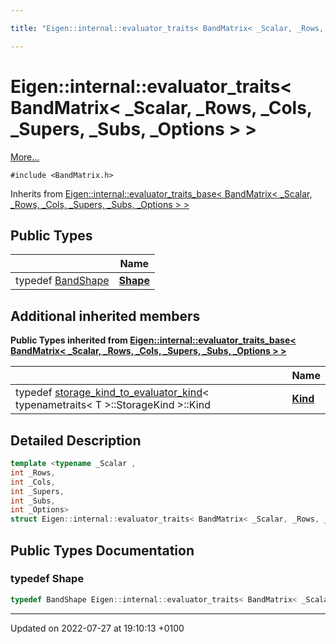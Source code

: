 ```yaml
---

title: "Eigen::internal::evaluator_traits< BandMatrix< _Scalar, _Rows, _Cols, _Supers, _Subs, _Options > >"

---
```


# Eigen::internal::evaluator_traits< BandMatrix< _Scalar, _Rows, _Cols, _Supers, _Subs, _Options > >



 [More...](#detailed-description)


`#include <BandMatrix.h>`

Inherits from [Eigen::internal::evaluator_traits_base< BandMatrix< _Scalar, _Rows, _Cols, _Supers, _Subs, _Options > >](http://example.org/classes/structeigen_1_1internal_1_1evaluator__traits__base/)

## Public Types

|                | Name           |
| -------------- | -------------- |
| typedef <a href="http://example.org/classes/structeigen_1_1internal_1_1bandshape/">BandShape</a> | **[Shape](http://example.org/classes/structeigen_1_1internal_1_1evaluator__traits_3_01bandmatrix_3_01__scalar_00_01__rows_00_01__colsf7e442eb3e21c09f1321b9e7937a4c1b/#typedef-shape)**  |

## Additional inherited members

**Public Types inherited from [Eigen::internal::evaluator_traits_base< BandMatrix< _Scalar, _Rows, _Cols, _Supers, _Subs, _Options > >](http://example.org/classes/structeigen_1_1internal_1_1evaluator__traits__base/)**

|                | Name           |
| -------------- | -------------- |
| typedef <a href="http://example.org/classes/structeigen_1_1internal_1_1storage__kind__to__evaluator__kind/">storage_kind_to_evaluator_kind</a>< typenametraits< T >::StorageKind >::Kind | **[Kind](http://example.org/classes/structeigen_1_1internal_1_1evaluator__traits__base/#typedef-kind)**  |


## Detailed Description

```cpp
template <typename _Scalar ,
int _Rows,
int _Cols,
int _Supers,
int _Subs,
int _Options>
struct Eigen::internal::evaluator_traits< BandMatrix< _Scalar, _Rows, _Cols, _Supers, _Subs, _Options > >;
```

## Public Types Documentation

### typedef Shape

```cpp
typedef BandShape Eigen::internal::evaluator_traits< BandMatrix< _Scalar, _Rows, _Cols, _Supers, _Subs, _Options > >::Shape;
```


-------------------------------

Updated on 2022-07-27 at 19:10:13 +0100